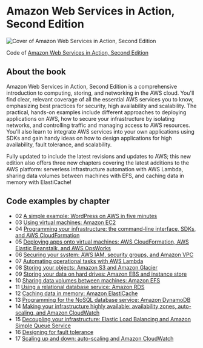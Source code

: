 # Amazon Web Services in Action, Second Edition

![Cover of Amazon Web Services in Action, Second Edition](https://images.manning.com/720/960/resize/book/2/2e8abe8-aa59-434f-bbbe-57e4cac9e09f/Wittig-Amazon-2ed-MEAP-HI.png)

Code of [Amazon Web Services in Action, Second Edition](http://bit.ly/amazon-web-services-in-action-2nd-edition)

## About the book

Amazon Web Services in Action, Second Edition is a comprehensive introduction to computing, storing, and networking in the AWS cloud. You'll find clear, relevant coverage of all the essential AWS services you to know, emphasizing best practices for security, high availability and scalability. The practical, hands-on examples include different approaches to deploying applications on AWS, how to secure your infrastructure by isolating networks, and controlling traffic and managing access to AWS resources. You'll also learn to integrate AWS services into your own applications using SDKs and gain handy ideas on how to design applications for high availability, fault tolerance, and scalability.

Fully updated to include the latest revisions and updates to AWS; this new edition also offers three new chapters covering the latest additions to the AWS platform: serverless infrastructure automation with AWS Lambda, sharing data volumes between machines with EFS, and caching data in memory with ElastiCache!

## Code examples by chapter

* 02 [A simple example: WordPress on AWS in five minutes](./chapter02)
* 03 [Using virtual machines: Amazon EC2](./chapter03)
* 04 [Programming your infrastructure: the command-line interface, SDKs, and AWS CloudFormation](./chapter04)
* 05 [Deploying apps onto virtual machines: AWS CloudFormation, AWS Elastic Beanstalk, and AWS OpsWorks](./chapter05)
* 06 [Securing your system: AWS IAM, security groups, and Amazon VPC](./chapter06)
* 07 [Automating operational tasks with AWS Lambda](./chapter07)
* 08 [Storing your objects: Amazon S3 and Amazon Glacier](./chapter08)
* 09 [Storing your data on hard drives: Amazon EBS and instance store](./chapter09)
* 10 [Sharing data volumes between machines: Amazon EFS](./chapter10)
* 11 [Using a relational database service: Amazon RDS](./chapter11)
* 12 [Caching data in memory: Amazon ElastiCache](./chapter12)
* 13 [Programming for the NoSQL database service: Amazon DynamoDB](./chapter13)
* 14 [Making your infrastructure highly available: availability zones, auto-scaling, and Amazon CloudWatch](./chapter14)
* 15 [Decoupling your infrastructure: Elastic Load Balancing and Amazon Simple Queue Service](./chapter15)
* 16 [Designing for fault tolerance](./chapter16)
* 17 [Scaling up and down: auto-scaling and Amazon CloudWatch](./chapter17)
